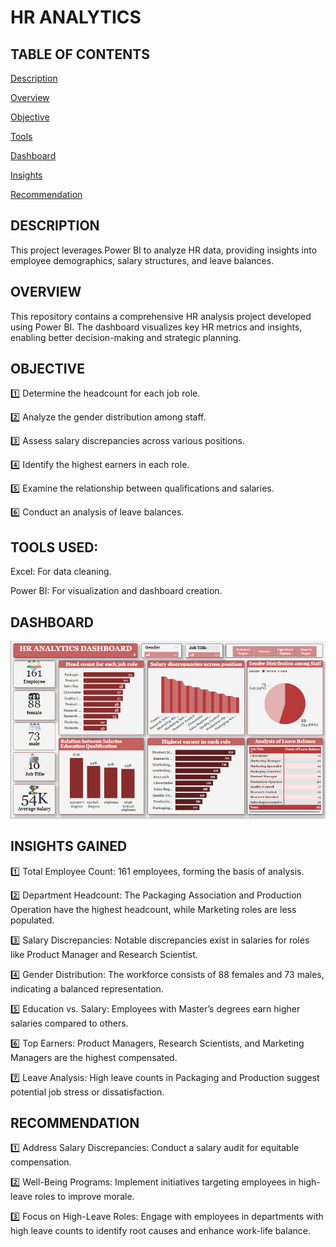 # HR ANALYTICS

## TABLE OF CONTENTS 
 [Description]() 
 
 [Overview]()
 
 [Objective]() 
 
 [Tools]()
 
 [Dashboard]()
 
 [Insights]() 
 
 [Recommendation]()

 ## DESCRIPTION 
 This project leverages Power BI to analyze HR data, providing insights into employee demographics, salary structures, and leave balances.
 
## OVERVIEW 
This repository contains a comprehensive HR analysis project developed using Power BI. The dashboard visualizes key HR metrics and insights, enabling better decision-making and strategic planning.

## OBJECTIVE 
1️⃣ Determine the headcount for each job role.

2️⃣ Analyze the gender distribution among staff.

3️⃣ Assess salary discrepancies across various positions.

4️⃣ Identify the highest earners in each role.

5️⃣ Examine the relationship between qualifications and salaries.

6️⃣ Conduct an analysis of leave balances.

## TOOLS USED:

Excel: For data cleaning.

Power BI: For visualization and dashboard creation.

## DASHBOARD 
![HR DASHBOARD](HR%20DASHBOARD.png)


## INSIGHTS GAINED

 1️⃣ Total Employee Count: 161 employees, forming the basis of analysis.

 2️⃣ Department Headcount: The Packaging Association and Production Operation have the highest headcount, while Marketing roles are less populated.

3️⃣ Salary Discrepancies: Notable discrepancies exist in salaries for roles like Product Manager and Research Scientist.

4️⃣ Gender Distribution: The workforce consists of 88 females and 73 males, indicating a balanced representation.

5️⃣ Education vs. Salary: Employees with Master’s degrees earn higher salaries compared to others.

6️⃣ Top Earners: Product Managers, Research Scientists, and Marketing Managers are the highest compensated.

7️⃣ Leave Analysis: High leave counts in Packaging and Production suggest potential job stress or dissatisfaction.



## RECOMMENDATION 
1️⃣ Address Salary Discrepancies: Conduct a salary audit for equitable compensation.

2️⃣ Well-Being Programs: Implement initiatives targeting employees in high-leave roles to improve morale.

3️⃣ Focus on High-Leave Roles: Engage with employees in departments with high leave counts to identify root causes and enhance work-life balance.
